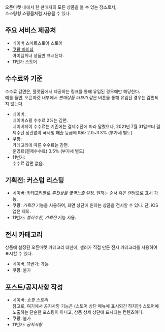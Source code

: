 오픈마켓 내에서 한 판매자의 모든 상품을 볼 수 있는 장소로서,  
호스팅형 쇼핑몰처럼 사용될 수 있다. 

## 주요 서비스 제공처
- 네이버 스마트스토어 스토어
- [쿠팡 마이샵](https://marketplace.coupangcorp.com/s/blog/sales-news4-MCFREAILBPZVGQ7OP55BRICDBZYM)  
아이템위너 상품만 표시된다.
- 11번가 스토어

## 수수료와 기준
수수료 감면은, 플랫폼에서 제공하는 링크를 통해 유입된 경우에만 해당한다.  
예를 들면, 오픈마켓 내부에서 *판매상품 더보기* 같은 버튼을 통해 유입된 경우는 감면되지 않는다.

- 네이버:  
네이버쇼핑 수수료 2%는 감면.  
네이버페이 수수료는 기존에는 결제수단에 따라 달랐으나, 2021년 7월 31일부터 결제수단 상관없이 국세청 매출 등급에 따라 2.0~3.3% (부가세 별도).
- 쿠팡:  
카테고리에 따른 수수료는 감면.  
운영료(결제수수료) 3.5% (부가세 별도)   
- 11번가:  
수수료 감면 없음.



## 기획전: 커스텀 리스팅
- 네이버: 카테고리별로 *추천상품 영역노출* 설정. 원하는 순서 혹은 랜덤으로 표시 가능.
- 쿠팡: *기획전* 기능을 사용하여, 화면 상단에 원하는 상품을 전시할 수 있다. 단, iOS 앱은 제외.
- 11번가: *셀러추천*, *기획전* 기능 사용.

## 전시 카테고리
상품에 설정된 오픈마켓 카테고리 대신에, 셀러가 직접 만든 전시 카테고리를 사용하여 표시할 수 있다. 
- 네이버, 11번가: 가능
- 쿠팡: 불가

## 포스트/공지사항 작성
- 네이버: *쇼핑 스토리*  
참고로, 여기에서 공지사항 기능은 (스토어 상단 메뉴에 표시되긴 하지만) 스토어에 노출하는 단순한 포스팅이 아니고, 상품 상세 상단에 표시되는 컨텐츠이다.  
- 쿠팡: 불가
- 11번가: *공지사항*
